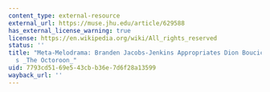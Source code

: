 ```yaml
---
content_type: external-resource
external_url: https://muse.jhu.edu/article/629588
has_external_license_warning: true
license: https://en.wikipedia.org/wiki/All_rights_reserved
status: ''
title: "Meta-Melodrama: Branden Jacobs-Jenkins Appropriates Dion Boucicault\u2019\
  s _The Octoroon_"
uid: 7793cd51-69e5-43cb-b36e-7d6f28a13599
wayback_url: ''
---
```

